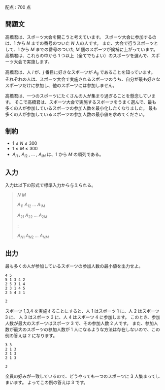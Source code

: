 配点 : $700$ 点

## 問題文

高橋君は、スポーツ大会を開こうと考えています。
スポーツ大会に参加するのは、$1$ から $N$ までの番号のついた $N$ 人の人です。
また、大会で行うスポーツとして、$1$ から $M$ までの番号のついた $M$ 個のスポーツが候補に上がっています。
高橋君は、これらの中から $1$ つ以上（全てでもよい）のスポーツを選んで、スポーツ大会で実施します。

高橋君は、人 $i$ が、$j$ 番目に好きなスポーツが $A_{ij}$ であることを知っています。
それぞれの人は、スポーツ大会で実施されるスポーツのうち、自分が最も好きなスポーツだけに参加し、他のスポーツには参加しません。

高橋君は、一つのスポーツにたくさんの人が集まり過ぎることを懸念しています。
そこで高橋君は、スポーツ大会で実施するスポーツをうまく選んで、最も多くの人が参加しているスポーツの参加人数を最小化したくなりました。
最も多くの人が参加しているスポーツの参加人数の最小値を求めてください。

## 制約

- $1 \leq N \leq 300$
- $1 \leq M \leq 300$
- $A_{i1}$ , $A_{i2}$ , $...$ , $A_{iM}$ は、$1$ から $M$ の順列である。

## 入力

入力は以下の形式で標準入力から与えられる。

> $N$ $M$
> 
> $A_{11}$ $A_{12}$ $...$ $A_{1M}$
> 
> $A_{21}$ $A_{22}$ $...$ $A_{2M}$
> 
> $:$
> 
> $A_{N1}$ $A_{N2}$ $...$ $A_{NM}$

## 出力

最も多くの人が参加しているスポーツの参加人数の最小値を出力せよ。

```input1
4 5
5 1 3 4 2
2 5 3 1 4
2 3 1 4 5
2 5 4 3 1
```

```output1
2
```

スポーツ $1$,$3$,$4$ を実施することにすると、人 $1$ はスポーツ $1$ に、人 $2$ はスポーツ $3$ に、
人 $3$ はスポーツ $3$ に、人 $4$ はスポーツ $4$ に参加します。
このとき、参加人数が最大のスポーツはスポーツ $3$ で、その参加人数 $2$ 人です。
また、参加人数が最大のスポーツの参加人数が $1$ 人になるような方法は存在しないので、この例の答えは $2$ になります。

```input2
3 3
2 1 3
2 1 3
2 1 3
```

```output2
3
```

全員の好みが一致しているので、どうやっても一つのスポーツに $3$ 人集まってしまいます。
よってこの例の答えは $3$ です。